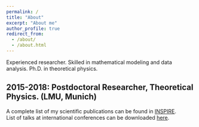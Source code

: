 ```yaml
---
permalink: /
title: "About"
excerpt: "About me"
author_profile: true
redirect_from: 
  - /about/
  - /about.html
---
```

Experienced researcher. Skilled in mathematical modeling and data analysis. Ph.D. in theoretical physics.




##  2015-2018: Postdoctoral Researcher, Theoretical Physics. (LMU, Munich)

 
 
A complete list of my scientific publications can be found in [INSPIRE](http://inspirehep.net/author/profile/A.Celis.1).     
List of talks at international conferences can be downloaded [here](https://celis.github.io/files/conferences.pdf).  




